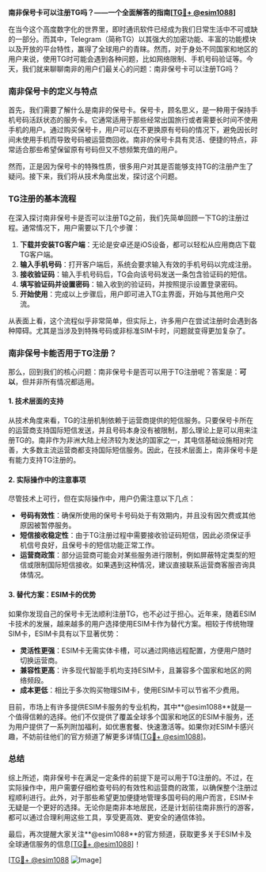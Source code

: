 **南非保号卡可以注册TG吗？——一个全面解答的指南[[TG💪+ @esim1088](https://t.me/s/esim1088)]**

在当今这个高度数字化的世界里，即时通讯软件已经成为我们日常生活中不可或缺的一部分。而其中，Telegram（简称TG）以其强大的加密功能、丰富的功能模块以及开放的平台特性，赢得了全球用户的青睐。然而，对于身处不同国家和地区的用户来说，使用TG时可能会遇到各种问题，比如网络限制、手机号码验证等。今天，我们就来聊聊南非的用户们最关心的问题：南非保号卡可以注册TG吗？

### 南非保号卡的定义与特点

首先，我们需要了解什么是南非的保号卡。保号卡，顾名思义，是一种用于保持手机号码活跃状态的服务卡。它通常适用于那些经常出国旅行或者需要长时间不使用手机的用户。通过购买保号卡，用户可以在不更换原有号码的情况下，避免因长时间未使用手机而导致号码被运营商回收。南非的保号卡具有灵活、便捷的特点，非常适合那些希望保留原有号码但又不想频繁充值的用户。

然而，正是因为保号卡的特殊性质，很多用户对其是否能够支持TG的注册产生了疑问。接下来，我们将从技术角度出发，探讨这个问题。

### TG注册的基本流程

在深入探讨南非保号卡是否可以注册TG之前，我们先简单回顾一下TG的注册过程。通常情况下，用户需要以下几个步骤：

1. **下载并安装TG客户端**：无论是安卓还是iOS设备，都可以轻松从应用商店下载TG客户端。
2. **输入手机号码**：打开客户端后，系统会要求输入有效的手机号码以完成注册。
3. **接收验证码**：输入手机号码后，TG会向该号码发送一条包含验证码的短信。
4. **填写验证码并设置密码**：输入收到的验证码，并按照提示设置登录密码。
5. **开始使用**：完成以上步骤后，用户即可进入TG主界面，开始与其他用户交流。

从表面上看，这个流程似乎非常简单，但实际上，许多用户在尝试注册时会遇到各种障碍。尤其是当涉及到特殊号码或非标准SIM卡时，问题就变得更加复杂了。

### 南非保号卡能否用于TG注册？

那么，回到我们的核心问题：南非保号卡是否可以用于TG注册呢？答案是：**可以**，但并非所有情况都适用。

#### 1. 技术层面的支持

从技术角度来看，TG的注册机制依赖于运营商提供的短信服务。只要保号卡所在的运营商支持国际短信发送，并且号码本身没有被限制，那么理论上是可以用来注册TG的。南非作为非洲大陆上经济较为发达的国家之一，其电信基础设施相对完善，大多数主流运营商都支持国际短信服务。因此，在技术层面上，南非保号卡是有能力支持TG注册的。

#### 2. 实际操作中的注意事项

尽管技术上可行，但在实际操作中，用户仍需注意以下几点：

- **号码有效性**：确保所使用的保号卡号码处于有效期内，并且没有因欠费或其他原因被暂停服务。
- **短信接收稳定性**：由于TG注册过程中需要接收验证码短信，因此必须保证手机信号良好，且保号卡的短信功能正常工作。
- **运营商政策**：部分运营商可能会对某些服务进行限制，例如屏蔽特定类型的短信或限制国际短信接收。如果遇到这种情况，建议直接联系运营商客服咨询具体情况。

#### 3. 替代方案：ESIM卡的优势

如果你发现自己的保号卡无法顺利注册TG，也不必过于担心。近年来，随着ESIM卡技术的发展，越来越多的用户选择使用ESIM卡作为替代方案。相较于传统物理SIM卡，ESIM卡具有以下显著优势：

- **灵活性更强**：ESIM卡无需实体卡槽，可以通过网络远程配置，方便用户随时切换运营商。
- **兼容性更高**：许多现代智能手机均支持ESIM卡，且兼容多个国家和地区的网络频段。
- **成本更低**：相比于多次购买物理SIM卡，使用ESIM卡可以节省不少费用。

目前，市场上有许多提供ESIM卡服务的专业机构，其中**@esim1088**就是一个值得信赖的选择。他们不仅提供了覆盖全球多个国家和地区的ESIM卡服务，还为用户提供了一系列附加福利，如优惠套餐、快速激活等。如果你对ESIM卡感兴趣，不妨前往他们的官方频道了解更多详情[[TG💪+ @esim1088](https://t.me/s/esim1088)]。

### 总结

综上所述，南非保号卡在满足一定条件的前提下是可以用于TG注册的。不过，在实际操作中，用户需要仔细检查号码的有效性和运营商的政策，以确保整个注册过程顺利进行。此外，对于那些希望更加便捷地管理多国号码的用户而言，ESIM卡无疑是一个更好的选择。无论你是南非本地居民，还是计划前往南非旅行的游客，都可以通过合理利用这些工具，享受更高效、更安全的通信体验。

最后，再次提醒大家关注**@esim1088**的官方频道，获取更多关于ESIM卡及全球通信服务的信息[[TG💪+ @esim1088](https://t.me/s/esim1088)]！

[[TG💪+ @esim1088](https://t.me/s/esim1088) ![Image](https://i.postimg.cc/4NQfJmqS/Snipaste-2025-05-13-00-14-12.png)]